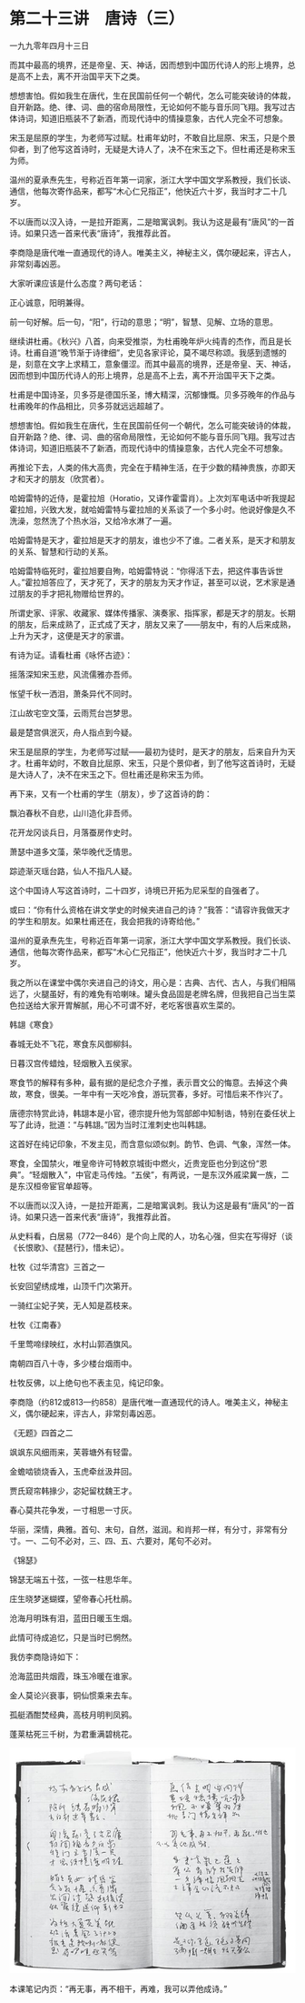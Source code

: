    

# 第二十三讲　唐诗（三）

一九九零年四月十三日

而其中最高的境界，还是帝皇、天、神话，因而想到中国历代诗人的形上境界，总是高不上去，离不开治国平天下之类。

想想害怕。假如我生在唐代，生在民国前任何一个朝代，怎么可能突破诗的体裁，自开新路。绝、律、词、曲的宿命局限性，无论如何不能与音乐同飞翔。我写过古体诗词，知道旧瓶装不了新酒，而现代诗中的情操意象，古代人完全不可想象。

宋玉是屈原的学生，为老师写过赋。杜甫年幼时，不敢自比屈原、宋玉，只是个景仰者，到了他写这首诗时，无疑是大诗人了，决不在宋玉之下。但杜甫还是称宋玉为师。

温州的夏承焘先生，号称近百年第一词家，浙江大学中国文学系教授，我们长谈、通信，他每次寄作品来，都写“木心仁兄指正”，他快近六十岁，我当时才二十几岁。

不以唐而以汉入诗，一是拉开距离，二是暗寓讽刺。我认为这是最有“唐风”的一首诗。如果只选一首来代表“唐诗”，我推荐此首。

李商隐是唐代唯一直通现代的诗人。唯美主义，神秘主义，偶尔硬起来，评古人，非常刻毒凶恶。

大家听课应该是什么态度？两句老话：

正心诚意，阳明兼得。

前一句好解。后一句，“阳”，行动的意思；“明”，智慧、见解、立场的意思。

  

继续讲杜甫。《秋兴》八首，向来受推崇，为杜甫晚年炉火纯青的杰作，而且是长诗。杜甫自道“晚节渐于诗律细”，史见各家评论，莫不竭尽称颂。我感到遗憾的是，刻意在文字上求精工，意象僵涩。而其中最高的境界，还是帝皇、天、神话，因而想到中国历代诗人的形上境界，总是高不上去，离不开治国平天下之类。

杜甫是中国诗圣，贝多芬是德国乐圣，博大精深，沉郁慷慨。贝多芬晚年的作品与杜甫晚年的作品相比，贝多芬就远远超越了。

想想害怕。假如我生在唐代，生在民国前任何一个朝代，怎么可能突破诗的体裁，自开新路？绝、律、词、曲的宿命局限性，无论如何不能与音乐同飞翔。我写过古体诗词，知道旧瓶装不了新酒，而现代诗中的情操意象，古代人完全不可想象。

再推论下去，人类的伟大高贵，完全在于精神生活，在于少数的精神贵族，亦即天才和天才的朋友（欣赏者）。

哈姆雷特的近侍，是霍拉旭（Horatio，又译作霍雷肖）。上次刘军电话中听我提起霍拉旭，兴致大发，就哈姆雷特与霍拉旭的关系谈了一个多小时。他说好像是久不洗澡，忽然洗了个热水浴，又给冷水淋了一遍。

哈姆雷特是天才，霍拉旭是天才的朋友，谁也少不了谁。二者关系，是天才和朋友的关系、智慧和行动的关系。

哈姆雷特临死时，霍拉旭要自殉，哈姆雷特说：“你得活下去，把这件事告诉世人。”霍拉旭答应了，天才死了，天才的朋友为天才作证，甚至可以说，艺术家是通过朋友的手才把礼物赠给世界的。

所谓史家、评家、收藏家、媒体传播家、演奏家、指挥家，都是天才的朋友。长期的朋友，后来成熟了，正式成了天才，朋友又来了——朋友中，有的人后来成熟，上升为天才，这便是天才的家谱。

有诗为证。请看杜甫《咏怀古迹》：

摇落深知宋玉悲，风流儒雅亦吾师。

怅望千秋一洒泪，萧条异代不同时。

江山故宅空文藻，云雨荒台岂梦思。

最是楚宫俱泯灭，舟人指点到今疑。

宋玉是屈原的学生，为老师写过赋——最初为徒时，是天才的朋友，后来自升为天才。杜甫年幼时，不敢自比屈原、宋玉，只是个景仰者，到了他写这首诗时，无疑是大诗人了，决不在宋玉之下。但杜甫还是称宋玉为师。

再下来，又有一个杜甫的学生（朋友），步了这首诗的韵：

飘泊春秋不自悲，山川造化非吾师。

花开龙冈谈兵日，月落蚕房作史时。

萧瑟中道多文藻，荣华晚代乏情思。

踪迹渐灭瑶台路，仙人不指凡人疑。

这个中国诗人写这首诗时，二十四岁，诗境已开拓为尼采型的自强者了。

或曰：“你有什么资格在讲文学史的时候夹进自己的诗？”我答：“请容许我做天才的学生和朋友。如果杜甫还在，我会把我的诗寄给他。”

温州的夏承焘先生，号称近百年第一词家，浙江大学中国文学系教授。我们长谈、通信，他每次寄作品来，都写“木心仁兄指正”，他快近六十岁，我当时才二十几岁。

我之所以在课堂中偶尔夹进自己的诗文，用心是：古典、古代、古人，与我们相隔远了，火腿虽好，有的难免有哈喇味。罐头食品固是老牌名牌，但我把自己当生菜色拉送给大家开胃解腻，用心不可谓不好，老吃客很喜欢生菜的。

韩翃《寒食》

春城无处不飞花，寒食东风御柳斜。

日暮汉宫传蜡烛，轻烟散入五侯家。

寒食节的解释有多种，最有据的是纪念介子推，表示晋文公的悔意。去掉这个典故，寒食，很美。一年中有一天吃冷食，游玩赏春，多好。可惜后来不作兴了。

唐德宗特赏此诗，韩翃本是小官，德宗提升他为驾部郎中知制诰，特别在委任状上写了此诗，批道：“与韩翃。”因为当时江淮刺史也叫韩翃。

这首好在纯记印象，不发主见，而含意似颂似刺。韵节、色调、气象，浑然一体。

寒食，全国禁火，唯皇帝许可特敕京城街中燃火，近贵宠臣也分到这份“恩典”。“轻烟散入”，中官走马传烛。“五侯”，有两说，一是东汉外戚梁冀一族，二是东汉桓帝宦官单超等。

不以唐而以汉入诗，一是拉开距离，二是暗寓讽刺。我认为这是最有“唐风”的一首诗。如果只选一首来代表“唐诗”，我推荐此首。

  

从史料看，白居易（772—846）是个向上爬的人，功名心强，但实在写得好（谈《长恨歌》、《琵琶行》，惜未记）。

杜牧《过华清宫》三首之一

长安回望绣成堆，山顶千门次第开。

一骑红尘妃子笑，无人知是荔枝来。

  

杜牧《江南春》

千里莺啼绿映红，水村山郭酒旗风。

南朝四百八十寺，多少楼台烟雨中。

杜牧反佛，以上绝句也不表主见，纯记印象。

  

李商隐（约812或813—约858）是唐代唯一直通现代的诗人。唯美主义，神秘主义，偶尔硬起来，评古人，非常刻毒凶恶。

《无题》四首之二

飒飒东风细雨来，芙蓉塘外有轻雷。

金蟾啮锁烧香入，玉虎牵丝汲井回。

贾氏窥帘韩掾少，宓妃留枕魏王才。

春心莫共花争发，一寸相思一寸灰。

华丽，深情，典雅。首句、末句，自然，滋润。和肖邦一样，有分寸，非常有分寸。一、二句不必对，三、四、五、六要对，尾句不必对。

《锦瑟》

锦瑟无端五十弦，一弦一柱思华年。

庄生晓梦迷蝴蝶，望帝春心托杜鹃。

沧海月明珠有泪，蓝田日暖玉生烟。

此情可待成追忆，只是当时已惘然。

我仿李商隐诗如下：

沧海蓝田共烟霞，珠玉冷暖在谁家。

金人莫论兴衰事，铜仙惯乘来去车。

孤艇酒酣焚经典，高枝月明判凤鸦。

蓬莱枯死三千树，为君重满碧桃花。

   

![](/木心全集（典藏套装十六册）/images/00155.jpeg)

本课笔记内页：“再无事，再不相干，再难，我可以弄他成诗。”